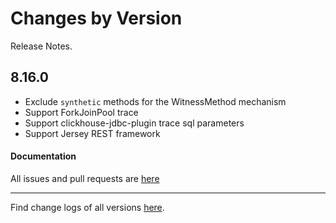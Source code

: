 Changes by Version
==================
Release Notes.

8.16.0
------------------

* Exclude `synthetic` methods for the WitnessMethod mechanism
* Support ForkJoinPool trace
* Support clickhouse-jdbc-plugin trace sql parameters
* Support Jersey REST framework

#### Documentation


All issues and pull requests are [here](https://github.com/apache/skywalking/milestone/175?closed=1)

------------------
Find change logs of all versions [here](changes).
